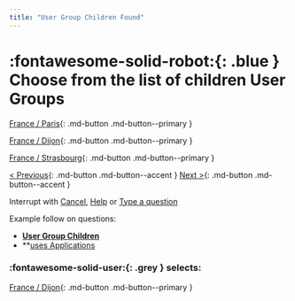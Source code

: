 ```yaml
---
title: "User Group Children Found"
---
```


# :fontawesome-solid-robot:{: .blue } Choose from the list of children User Groups 

[France / Paris](../user-group-found/){: .md-button .md-button--primary }

[France / Dijon](../user-group-found/){: .md-button .md-button--primary }

[France / Strasbourg](../user-group-found/){: .md-button .md-button--primary }

[< Previous](){: .md-button .md-button--accent } [Next >](){: .md-button .md-button--accent }

Interrupt with [Cancel](../cancel/), [Help](../help/) or [Type a question]()


Example follow on questions:

- **[User Group Children](../user-group-children-not-found/)**
- **[uses Applications]()



### :fontawesome-solid-user:{: .grey } selects:

[France / Dijon](../user-group-found/){: .md-button .md-button--primary }
